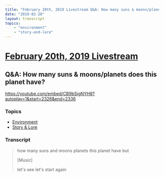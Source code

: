 ```yaml
---
title: "February 20th, 2019 Livestream Q&A: How many suns & moons/planets does this planet have?"
date: "2019-02-20"
layout: transcript
topics:
    - "environment"
    - "story-and-lore"
---
```

# [February 20th, 2019 Livestream](../2019-02-20.md)
## Q&A: How many suns & moons/planets does this planet have?
https://youtube.com/embed/CB9bSigNYH8?autoplay=1&start=2326&end=2336

### Topics
* [Environment](../topics/environment.md)
* [Story & Lore](../topics/story-and-lore.md)

### Transcript

> how many suns and moons planets this planet have but
>
> [Music]
>
> let's see let's start again
